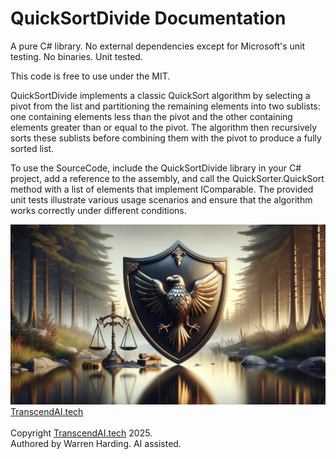 # QuickSortDivide Documentation

A pure C# library. No external dependencies except for Microsoft's unit testing. No binaries. Unit tested.

This code is free to use under the MIT.

QuickSortDivide implements a classic QuickSort algorithm by selecting a pivot from the list and partitioning the remaining elements into two sublists: one containing elements less than the pivot and the other containing elements greater than or equal to the pivot. The algorithm then recursively sorts these sublists before combining them with the pivot to produce a fully sorted list.

To use the SourceCode, include the QuickSortDivide library in your C# project, add a reference to the assembly, and call the QuickSorter.QuickSort method with a list of elements that implement IComparable. The provided unit tests illustrate various usage scenarios and ensure that the algorithm works correctly under different conditions.

![AI Image](aiimage.jpg)
[TranscendAI.tech](https://TranscendAI.tech)<br>
<br>
Copyright [TranscendAI.tech](https://TranscendAI.tech) 2025.</br>
Authored by Warren Harding. AI assisted.